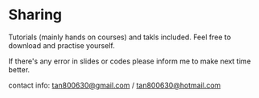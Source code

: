 # Sharing

Tutorials (mainly hands on courses) and takls included.
Feel free to download and practise yourself.

If there's any error in slides or codes please inform me to make next time better.

contact info: tan800630@gmail.com / tan800630@hotmail.com
